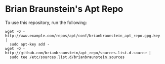 
# Brian Braunstein's Apt Repo

To use this repository, run the following:

```
wget -O - http://www.example.com/repos/apt/conf/brianbraunstein_apt_repo.gpg.key |
  sudo apt-key add -
wget -O - http://github.com/brianbraunstein/apt_repo/sources.list.d.source |
  sudo tee /etc/sources.list.d/brianbraunstein.sources
```

